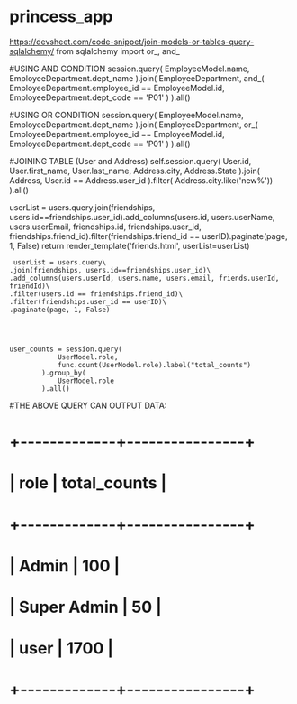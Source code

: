 # princess_app
https://devsheet.com/code-snippet/join-models-or-tables-query-sqlalchemy/
from sqlalchemy import or_, and_

#USING AND CONDITION
session.query(
    EmployeeModel.name,
    EmployeeDepartment.dept_name
).join(
    EmployeeDepartment,
    and_(
        EmployeeDepartment.employee_id == EmployeeModel.id, 
        EmployeeDepartment.dept_code == 'P01'
    )
).all()


#USING OR CONDITION
session.query(
    EmployeeModel.name,
    EmployeeDepartment.dept_name
).join(
    EmployeeDepartment,
    or_(
        EmployeeDepartment.employee_id == EmployeeModel.id, 
        EmployeeDepartment.dept_code == 'P01'
    )
).all()





#JOINING TABLE (User and Address)
self.session.query(
    User.id,
    User.first_name,
    User.last_name,
    Address.city,
    Address.State
).join(
    Address, User.id == Address.user_id
).filter(
    Address.city.like('new%'))
).all()


userList = users.query.join(friendships, users.id==friendships.user_id).add_columns(users.id, users.userName, users.userEmail, friendships.id, friendships.user_id, friendships.friend_id).filter(friendships.friend_id == userID).paginate(page, 1, False)
     return render_template('friends.html', userList=userList)


     userList = users.query\
    .join(friendships, users.id==friendships.user_id)\
    .add_columns(users.userId, users.name, users.email, friends.userId, friendId)\
    .filter(users.id == friendships.friend_id)\
    .filter(friendships.user_id == userID)\
    .paginate(page, 1, False)




    user_counts = session.query(
                UserModel.role, 
                func.count(UserModel.role).label("total_counts")
            ).group_by(
                UserModel.role
            ).all()

#THE ABOVE QUERY CAN OUTPUT DATA:
#  +-------------+----------------+
#  | role        | total_counts   |
#  +-------------+----------------+
#  | Admin       | 100            |
#  | Super Admin | 50             |
#  | user        | 1700           |
#  +-------------+----------------+